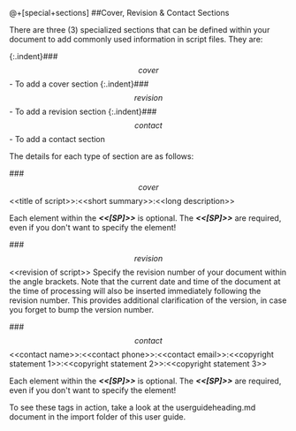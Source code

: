 @+[special+sections]
##Cover, Revision & Contact Sections

There are three (3) specialized sections that can be defined within your document to add commonly used information in script files. They are:

{:.indent}###$$cover$$ - To add a cover section
{:.indent}###$$revision$$ - To add a revision section
{:.indent}###$$contact$$ - To add a contact section

The details for each type of section are as follows:

###$$cover$$&lt;&lt;title of script&gt;&gt;:&lt;&lt;short summary&gt;&gt;:&lt;&lt;long description&gt;&gt;

Each element within the ***&lt;&lt;[SP]&gt;&gt;*** is optional. The ***&lt;&lt;[SP]&gt;&gt;*** are required, even if you don't want to specify the element!


###$$revision$$&lt;&lt;revision of script&gt;&gt;
Specify the revision number of your document within the angle brackets. Note that the current date and time of the document at the time of processing will also be inserted immediately following the revision number. This provides additional clarification of the version, in case you forget to bump the version number.

###$$contact$$&lt;&lt;contact name&gt;&gt;:&lt;&lt;contact phone&gt;&gt;:&lt;&lt;contact email&gt;&gt;:&lt;&lt;copyright statement 1&gt;&gt;:&lt;&lt;copyright statement 2&gt;&gt;:&lt;&lt;copyright statement 3&gt;&gt;

Each element within the ***&lt;&lt;[SP]&gt;&gt;*** is optional. The ***&lt;&lt;[SP]&gt;&gt;*** are required, even if you don't want to specify the element! 

To see these tags in action, take a look at the userguideheading.md document in the import folder of this user guide.

